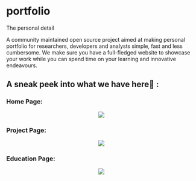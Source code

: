 # portfolio
The personal detail 

A community maintained open source project aimed at making personal portfolio for researchers, developers and analysts simple, fast and less cumbersome. We make sure you have a full-fledged website to showcase your work while you can spend time on your learning and innovative endeavours.

## A sneak peek into what we have here🙈 :

### Home Page:

<p align="center"><img src="./readme_assets/Home_Page.gif"></p>

### Project Page:

<p align="center"><img src="./readme_assets/Project_Page.gif"></p>

### Education Page:

<p align="center"><img src="./readme_assets/Education_Page.gif"></p>


